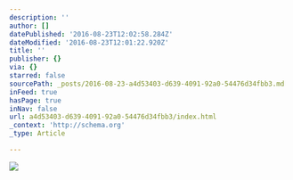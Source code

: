 ```yaml
---
description: ''
author: []
datePublished: '2016-08-23T12:02:58.284Z'
dateModified: '2016-08-23T12:01:22.920Z'
title: ''
publisher: {}
via: {}
starred: false
sourcePath: _posts/2016-08-23-a4d53403-d639-4091-92a0-54476d34fbb3.md
inFeed: true
hasPage: true
inNav: false
url: a4d53403-d639-4091-92a0-54476d34fbb3/index.html
_context: 'http://schema.org'
_type: Article

---
```

![](https://the-grid-user-content.s3-us-west-2.amazonaws.com/ff034955-b391-490d-9052-6ec82b401010.jpg)